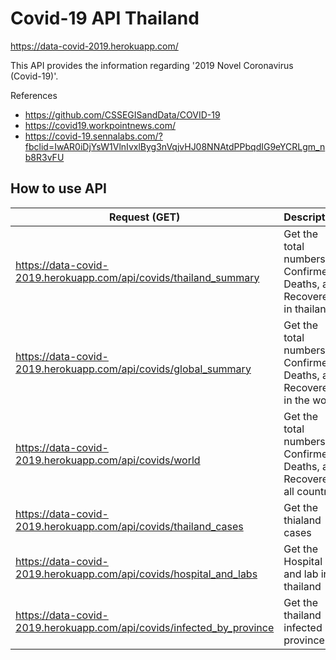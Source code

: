 # Covid-19 API Thailand

https://data-covid-2019.herokuapp.com/

This API provides the information regarding '2019 Novel Coronavirus (Covid-19)'.

References
- https://github.com/CSSEGISandData/COVID-19
- https://covid19.workpointnews.com/
- https://covid-19.sennalabs.com/?fbclid=IwAR0iDjYsW1VlnIvxlByg3nVqjvHJ08NNAtdPPbqdIG9eYCRLgm_nb8R3vFU

## How to use API

| Request (GET)                                                      | Description                                                           |
| ------------------------------------------------------------------ | --------------------------------------------------------------------- |
| https://data-covid-2019.herokuapp.com/api/covids/thailand_summary         | Get the total numbers of Confirmed, Deaths, and Recovered in thailand |
| https://data-covid-2019.herokuapp.com/api/covids/global_summary             | Get the total numbers of Confirmed, Deaths, and Recovered in the world |
| https://data-covid-2019.herokuapp.com/api/covids/world             | Get the total numbers of Confirmed, Deaths, and Recovered all countrys |
| https://data-covid-2019.herokuapp.com/api/covids/thailand_cases             | Get the thialand cases                                                |
| https://data-covid-2019.herokuapp.com/api/covids/hospital_and_labs | Get the Hospital and lab in thailand                                  |
| https://data-covid-2019.herokuapp.com/api/covids/infected_by_province             | Get the thailand infected by province             |

